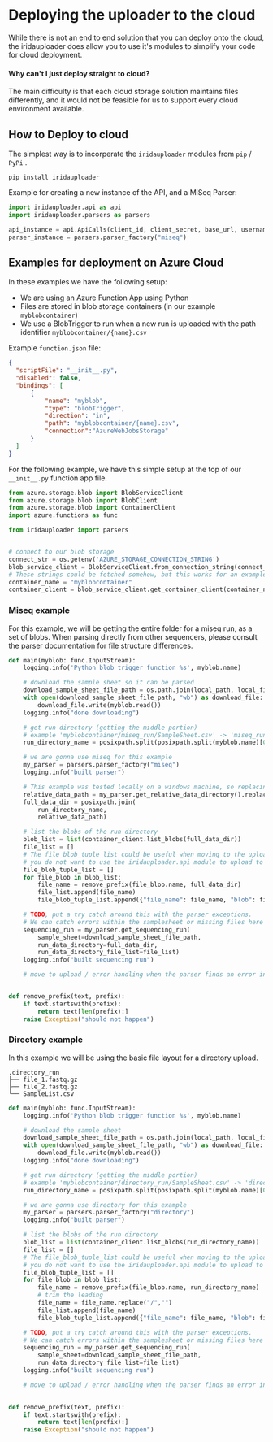 
# Deploying the uploader to the cloud

While there is not an end to end solution that you can deploy onto the cloud, the iridauploader does allow you to use it's modules to simplify your code for cloud deployment.


#### Why can't I just deploy straight to cloud?

The main difficulty is that each cloud storage solution maintains files differently, and it would not be feasible for us to support every cloud environment available.

## How to Deploy to cloud

The simplest way is to incorperate the `iridauploader` modules from `pip` / `PyPi` .

`pip install iridauploader`

Example for creating a new instance of the API, and a MiSeq Parser:

```python
import iridauploader.api as api
import iridauploader.parsers as parsers

api_instance = api.ApiCalls(client_id, client_secret, base_url, username, password, max_wait_time)
parser_instance = parsers.parser_factory("miseq")
```

## Examples for deployment on Azure Cloud

In these examples we have the following setup:
* We are using an Azure Function App using Python
* Files are stored in blob storage containers (in our example `myblobcontainer`)
* We use a BlobTrigger to run when a new run is uploaded with the path identifier `myblobcontainer/{name}.csv`

Example `function.json` file:

```json
{
  "scriptFile": "__init__.py",
  "disabled": false,
  "bindings": [
      {
          "name": "myblob",
          "type": "blobTrigger",
          "direction": "in",
          "path": "myblobcontainer/{name}.csv",
          "connection":"AzureWebJobsStorage"
      }
  ]
}
```

For the following example, we have this simple setup at the top of our `__init__.py` function app file.

```python
from azure.storage.blob import BlobServiceClient
from azure.storage.blob import BlobClient
from azure.storage.blob import ContainerClient
import azure.functions as func

from iridauploader import parsers


# connect to our blob storage
connect_str = os.getenv('AZURE_STORAGE_CONNECTION_STRING')
blob_service_client = BlobServiceClient.from_connection_string(connect_str)
# These strings could be fetched somehow, but this works for an example
container_name = "myblobcontainer"
container_client = blob_service_client.get_container_client(container_name)
```

### Miseq example

For this example, we will be getting the entire folder for a miseq run, as a set of blobs. When parsing directly from other sequencers, please consult the parser documentation for file structure differences.

```python
def main(myblob: func.InputStream):
    logging.info('Python blob trigger function %s', myblob.name)

    # download the sample sheet so it can be parsed
    download_sample_sheet_file_path = os.path.join(local_path, local_file_name)
    with open(download_sample_sheet_file_path, "wb") as download_file:
        download_file.write(myblob.read())
    logging.info("done downloading")

    # get run directory (getting the middle portion)
    # example 'myblobcontainer/miseq_run/SampleSheet.csv' -> 'miseq_run
    run_directory_name = posixpath.split(posixpath.split(myblob.name)[0])[1]

    # we are gonna use miseq for this example
    my_parser = parsers.parser_factory("miseq")
    logging.info("built parser")

    # This example was tested locally on a windows machine, so replacing \\ with / was needed for compatibility
    relative_data_path = my_parser.get_relative_data_directory().replace("\\", "/")
    full_data_dir = posixpath.join(
        run_directory_name, 
        relative_data_path)

    # list the blobs of the run directory
    blob_list = list(container_client.list_blobs(full_data_dir))
    file_list = []
    # The file_blob_tuple_list could be useful when moving to the uploading stage in the case where
    # you do not want to use the iridauploader.api module to upload to irida, otherwise it can be ignored
    file_blob_tuple_list = []
    for file_blob in blob_list:
        file_name = remove_prefix(file_blob.name, full_data_dir)
        file_list.append(file_name)
        file_blob_tuple_list.append({"file_name": file_name, "blob": file_blob})

    # TODO, put a try catch around this with the parser exceptions.
    # We can catch errors within the samplesheet or missing files here
    sequencing_run = my_parser.get_sequencing_run(
        sample_sheet=download_sample_sheet_file_path, 
        run_data_directory=full_data_dir, 
        run_data_directory_file_list=file_list)
    logging.info("built sequencing run")

    # move to upload / error handling when the parser finds an error in the run


def remove_prefix(text, prefix):
    if text.startswith(prefix):
        return text[len(prefix):]
    raise Exception("should not happen")
```

### Directory example

In this example we will be using the basic file layout for a directory upload.

```
.directory_run
├── file_1.fastq.gz
├── file_2.fastq.gz
└── SampleList.csv
```

```python
def main(myblob: func.InputStream):
    logging.info('Python blob trigger function %s', myblob.name)

    # download the sample sheet
    download_sample_sheet_file_path = os.path.join(local_path, local_file_name)
    with open(download_sample_sheet_file_path, "wb") as download_file:
        download_file.write(myblob.read())
    logging.info("done downloading")

    # get run directory (getting the middle portion)
    # example 'myblobcontainer/directory_run/SampleSheet.csv' -> 'directory_run
    run_directory_name = posixpath.split(posixpath.split(myblob.name)[0])[1]

    # we are gonna use directory for this example
    my_parser = parsers.parser_factory("directory")
    logging.info("built parser")

    # list the blobs of the run directory
    blob_list = list(container_client.list_blobs(run_directory_name))
    file_list = []
    # The file_blob_tuple_list could be useful when moving to the uploading stage in the case where
    # you do not want to use the iridauploader.api module to upload to irida, otherwise it can be ignored
    file_blob_tuple_list = []
    for file_blob in blob_list:
        file_name = remove_prefix(file_blob.name, run_directory_name)
        # trim the leading 
        file_name = file_name.replace("/","")
        file_list.append(file_name)
        file_blob_tuple_list.append({"file_name": file_name, "blob": file_blob})

    # TODO, put a try catch around this with the parser exceptions.
    # We can catch errors within the samplesheet or missing files here
    sequencing_run = my_parser.get_sequencing_run(
        sample_sheet=download_sample_sheet_file_path, 
        run_data_directory_file_list=file_list)
    logging.info("built sequencing run")

    # move to upload / error handling when the parser finds an error in the run
    

def remove_prefix(text, prefix):
    if text.startswith(prefix):
        return text[len(prefix):]
    raise Exception("should not happen")
```
